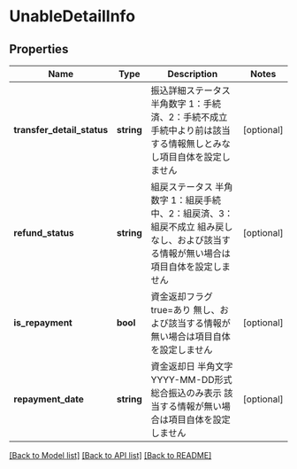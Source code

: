 # UnableDetailInfo

## Properties
Name | Type | Description | Notes
------------ | ------------- | ------------- | -------------
**transfer_detail_status** | **string** | 振込詳細ステータス 半角数字 1：手続済、2：手続不成立 手続中より前は該当する情報無しとみなし項目自体を設定しません | [optional] 
**refund_status** | **string** | 組戻ステータス 半角数字 1：組戻手続中、2：組戻済、3：組戻不成立 組み戻しなし、および該当する情報が無い場合は項目自体を設定しません | [optional] 
**is_repayment** | **bool** | 資金返却フラグ true&#x3D;あり 無し、および該当する情報が無い場合は項目自体を設定しません | [optional] 
**repayment_date** | **string** | 資金返却日 半角文字 YYYY-MM-DD形式 総合振込のみ表示 該当する情報が無い場合は項目自体を設定しません | [optional] 

[[Back to Model list]](../README.md#documentation-for-models) [[Back to API list]](../README.md#documentation-for-api-endpoints) [[Back to README]](../README.md)


